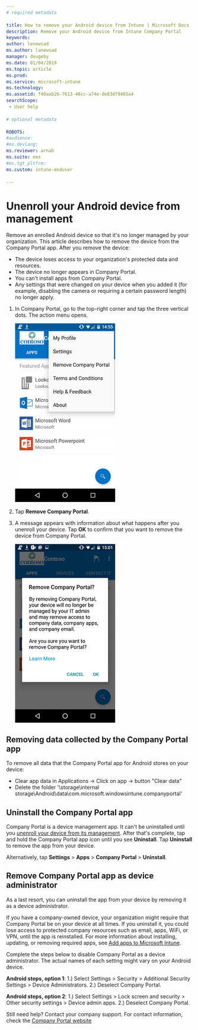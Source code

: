```yaml
---
# required metadata

title: How to remove your Android device from Intune | Microsoft Docs
description: Remove your Android device from Intune Company Portal
keywords:
author: lenewsad
ms.author: lanewsad
manager: dougeby
ms.date: 01/04/2019
ms.topic: article
ms.prod:
ms.service: microsoft-intune
ms.technology:
ms.assetid: f40aab26-7613-48cc-a74e-de83df9465a4
searchScope:
 - User help

# optional metadata

ROBOTS:   
#audience:
#ms.devlang:
ms.reviewer: arnab
ms.suite: ems
#ms.tgt_pltfrm:
ms.custom: intune-enduser

---  
```


# Unenroll your Android device from management  

Remove an enrolled Android device so that it's no longer managed by your organization. This article describes how to remove the device from the Company Portal app. After you remove the device:  

* The device loses access to your organization's protected data and resources.
* The device no longer appears in Company Portal.
* You can’t install apps from Company Portal.
* Any settings that were changed on your device when you added it (for example, disabling the camera or requiring a certain password length) no longer apply.  

1. In Company Portal, go to the top-right corner and tap the three vertical dots. The action menu opens.

   ![An image of the Android Company Portal app, with the action menu opened in the top right corner. The new "remove company portal" option is available as the third option, underneath "my profile" and "settings", and above "terms and conditions", "help and feedback", and "about".](./media/android_remove_cp_menu_action_after_1705.png)

2. Tap **Remove Company Portal**.  

3. A message appears with information about what happens after you unenroll your device. Tap **OK** to confirm that you want to remove the device from Company Portal.

   ![An image of the confirmation dialog, that is available after selecting the new "remove company portal" option from the action menu. The dialog informs the user that "by removing company portal, your device will no longer be managed by your company support and may remove access to company data, company apps, and company email." It then asks the user to confirm that they want to remove the Company Portal app by selecting "Yes".](./media/android_remove_cp_menu_confirmation_after_1705.png)

## Removing data collected by the Company Portal app  

To remove all data that the Company Portal app for Android stores on your device:

-	Clear app data in Applications -> Click on app -> button "Clear data"
-	Delete the folder '\storage\internal storage\Android\data\com.microsoft.windowsintune.companyportal'

## Uninstall the Company Portal app  
Company Portal is a device management app. It can't be uninstalled until you [unenroll your device from its management](unenroll-your-device-from-intune-android.md#unenroll-your-android-device-from-management). After that's complete, tap and hold the Company Portal app icon until you see **Uninstall**. Tap **Uninstall** to remove the app from your device.  

Alternatively, tap **Settings** > **Apps** > **Company Portal** > **Uninstall**.  

## Remove Company Portal app as device administrator  
As a last resort, you can uninstall the app from your device by removing it as a device administrator.  

If you have a company-owned device, your organization might require that Company Portal be on your device at all times. If you uninstall it, you could lose access to protected company resources such as email, apps, WiFi, or VPN, until the app is reinstalled. For more information about installing, updating, or removing required apps, see [Add apps to Microsoft Intune](https://docs.microsoft.com/en-us/intune/apps-add#apps-that-are-added-automatically-by-intune).  

Complete the steps below to disable Company Portal as a device administrator. The actual names of each setting might vary on your Android device.  

**Android steps, option 1**:
1.) Select Settings > Security > Additional Security Settings > Device Administrators.
2.) Deselect Company Portal.  

**Android steps, option 2**:
1.) Select Settings > Lock screen and security > Other security settings > Device admin apps.
2.) Deselect Company Portal.    

Still need help? Contact your company support. For contact information, check the [Company Portal website](https://go.microsoft.com/fwlink/?linkid=2010980)
